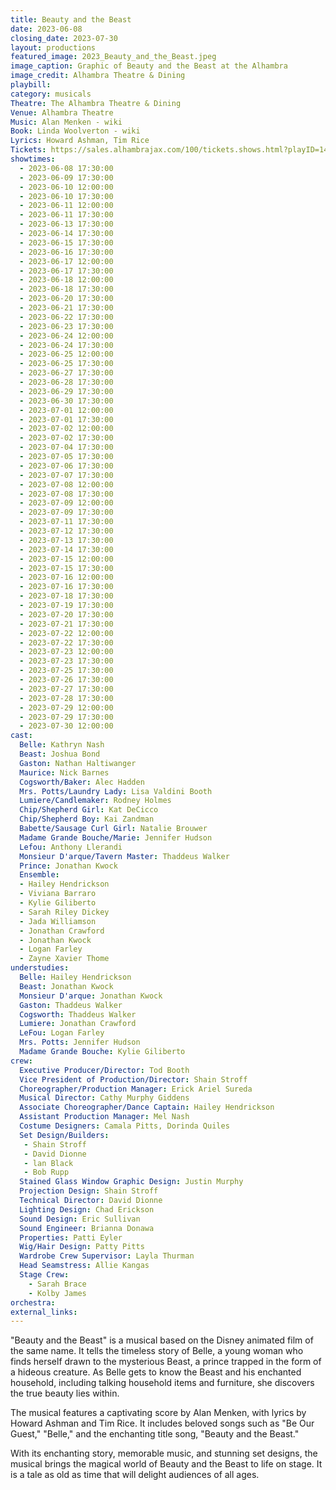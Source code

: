 ```yaml
---
title: Beauty and the Beast
date: 2023-06-08
closing_date: 2023-07-30
layout: productions
featured_image: 2023_Beauty_and_the_Beast.jpeg
image_caption: Graphic of Beauty and the Beast at the Alhambra
image_credit: Alhambra Theatre & Dining
playbill: 
category: musicals
Theatre: The Alhambra Theatre & Dining
Venue: Alhambra Theatre
Music: Alan Menken - wiki
Book: Linda Woolverton - wiki
Lyrics: Howard Ashman, Tim Rice
Tickets: https://sales.alhambrajax.com/100/tickets.shows.html?playID=1427&code=jaxplays
showtimes:
  - 2023-06-08 17:30:00
  - 2023-06-09 17:30:00
  - 2023-06-10 12:00:00
  - 2023-06-10 17:30:00
  - 2023-06-11 12:00:00
  - 2023-06-11 17:30:00
  - 2023-06-13 17:30:00
  - 2023-06-14 17:30:00
  - 2023-06-15 17:30:00
  - 2023-06-16 17:30:00
  - 2023-06-17 12:00:00
  - 2023-06-17 17:30:00
  - 2023-06-18 12:00:00
  - 2023-06-18 17:30:00
  - 2023-06-20 17:30:00
  - 2023-06-21 17:30:00
  - 2023-06-22 17:30:00
  - 2023-06-23 17:30:00
  - 2023-06-24 12:00:00
  - 2023-06-24 17:30:00
  - 2023-06-25 12:00:00
  - 2023-06-25 17:30:00
  - 2023-06-27 17:30:00
  - 2023-06-28 17:30:00
  - 2023-06-29 17:30:00
  - 2023-06-30 17:30:00
  - 2023-07-01 12:00:00
  - 2023-07-01 17:30:00
  - 2023-07-02 12:00:00
  - 2023-07-02 17:30:00
  - 2023-07-04 17:30:00
  - 2023-07-05 17:30:00
  - 2023-07-06 17:30:00
  - 2023-07-07 17:30:00
  - 2023-07-08 12:00:00
  - 2023-07-08 17:30:00
  - 2023-07-09 12:00:00
  - 2023-07-09 17:30:00
  - 2023-07-11 17:30:00
  - 2023-07-12 17:30:00
  - 2023-07-13 17:30:00
  - 2023-07-14 17:30:00
  - 2023-07-15 12:00:00
  - 2023-07-15 17:30:00
  - 2023-07-16 12:00:00
  - 2023-07-16 17:30:00
  - 2023-07-18 17:30:00
  - 2023-07-19 17:30:00
  - 2023-07-20 17:30:00
  - 2023-07-21 17:30:00
  - 2023-07-22 12:00:00
  - 2023-07-22 17:30:00
  - 2023-07-23 12:00:00
  - 2023-07-23 17:30:00
  - 2023-07-25 17:30:00
  - 2023-07-26 17:30:00
  - 2023-07-27 17:30:00
  - 2023-07-28 17:30:00
  - 2023-07-29 12:00:00
  - 2023-07-29 17:30:00
  - 2023-07-30 12:00:00
cast:
  Belle: Kathryn Nash
  Beast: Joshua Bond
  Gaston: Nathan Haltiwanger
  Maurice: Nick Barnes
  Cogsworth/Baker: Alec Hadden
  Mrs. Potts/Laundry Lady: Lisa Valdini Booth
  Lumiere/Candlemaker: Rodney Holmes
  Chip/Shepherd Girl: Kat DeCicco
  Chip/Shepherd Boy: Kai Zandman
  Babette/Sausage Curl Girl: Natalie Brouwer
  Madame Grande Bouche/Marie: Jennifer Hudson
  Lefou: Anthony Llerandi
  Monsieur D'arque/Tavern Master: Thaddeus Walker
  Prince: Jonathan Kwock
  Ensemble:
  - Hailey Hendrickson
  - Viviana Barraro
  - Kylie Giliberto
  - Sarah Riley Dickey
  - Jada Williamson
  - Jonathan Crawford
  - Jonathan Kwock
  - Logan Farley
  - Zayne Xavier Thome
understudies:
  Belle: Hailey Hendrickson
  Beast: Jonathan Kwock
  Monsieur D'arque: Jonathan Kwock
  Gaston: Thaddeus Walker
  Cogsworth: Thaddeus Walker
  Lumiere: Jonathan Crawford
  LeFou: Logan Farley
  Mrs. Potts: Jennifer Hudson
  Madame Grande Bouche: Kylie Giliberto
crew:
  Executive Producer/Director: Tod Booth
  Vice President of Production/Director: Shain Stroff
  Choreographer/Production Manager: Erick Ariel Sureda
  Musical Director: Cathy Murphy Giddens
  Associate Choreographer/Dance Captain: Hailey Hendrickson
  Assistant Production Manager: Mel Nash
  Costume Designers: Camala Pitts, Dorinda Quiles
  Set Design/Builders: 
   - Shain Stroff
   - David Dionne
   - lan Black
   - Bob Rupp
  Stained Glass Window Graphic Design: Justin Murphy
  Projection Design: Shain Stroff
  Technical Director: David Dionne
  Lighting Design: Chad Erickson
  Sound Design: Eric Sullivan
  Sound Engineer: Brianna Donawa
  Properties: Patti Eyler
  Wig/Hair Design: Patty Pitts
  Wardrobe Crew Supervisor: Layla Thurman
  Head Seamstress: Allie Kangas
  Stage Crew: 
    - Sarah Brace
    - Kolby James
orchestra:
external_links:
---
```

"Beauty and the Beast" is a musical based on the Disney animated film of the same name. It tells the timeless story of Belle, a young woman who finds herself drawn to the mysterious Beast, a prince trapped in the form of a hideous creature. As Belle gets to know the Beast and his enchanted household, including talking household items and furniture, she discovers the true beauty lies within.

The musical features a captivating score by Alan Menken, with lyrics by Howard Ashman and Tim Rice. It includes beloved songs such as "Be Our Guest," "Belle," and the enchanting title song, "Beauty and the Beast."

With its enchanting story, memorable music, and stunning set designs, the musical brings the magical world of Beauty and the Beast to life on stage. It is a tale as old as time that will delight audiences of all ages.